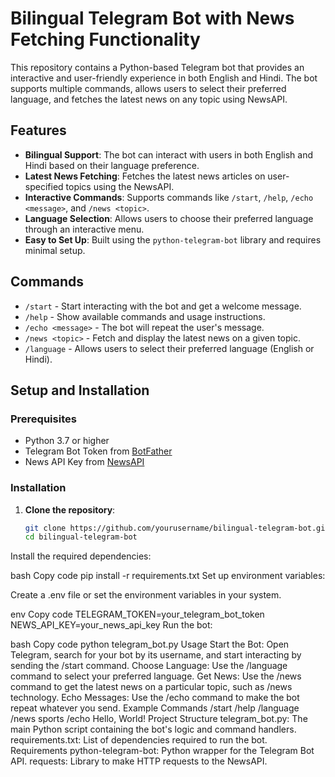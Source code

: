 # Bilingual Telegram Bot with News Fetching Functionality

This repository contains a Python-based Telegram bot that provides an interactive and user-friendly experience in both English and Hindi. The bot supports multiple commands, allows users to select their preferred language, and fetches the latest news on any topic using NewsAPI.

## Features

- **Bilingual Support**: The bot can interact with users in both English and Hindi based on their language preference.
- **Latest News Fetching**: Fetches the latest news articles on user-specified topics using the NewsAPI.
- **Interactive Commands**: Supports commands like `/start`, `/help`, `/echo <message>`, and `/news <topic>`.
- **Language Selection**: Allows users to choose their preferred language through an interactive menu.
- **Easy to Set Up**: Built using the `python-telegram-bot` library and requires minimal setup.

## Commands

- `/start` - Start interacting with the bot and get a welcome message.
- `/help` - Show available commands and usage instructions.
- `/echo <message>` - The bot will repeat the user's message.
- `/news <topic>` - Fetch and display the latest news on a given topic.
- `/language` - Allows users to select their preferred language (English or Hindi).

## Setup and Installation

### Prerequisites

- Python 3.7 or higher
- Telegram Bot Token from [BotFather](https://core.telegram.org/bots#botfather)
- News API Key from [NewsAPI](https://newsapi.org/)

### Installation

1. **Clone the repository**:

   ```bash
   git clone https://github.com/yourusername/bilingual-telegram-bot.git
   cd bilingual-telegram-bot

Install the required dependencies:

bash
Copy code
pip install -r requirements.txt
Set up environment variables:

Create a .env file or set the environment variables in your system.

env
Copy code
TELEGRAM_TOKEN=your_telegram_bot_token
NEWS_API_KEY=your_news_api_key
Run the bot:

bash
Copy code
python telegram_bot.py
Usage
Start the Bot: Open Telegram, search for your bot by its username, and start interacting by sending the /start command.
Choose Language: Use the /language command to select your preferred language.
Get News: Use the /news <topic> command to get the latest news on a particular topic, such as /news technology.
Echo Messages: Use the /echo <message> command to make the bot repeat whatever you send.
Example Commands
/start
/help
/language
/news sports
/echo Hello, World!
Project Structure
telegram_bot.py: The main Python script containing the bot's logic and command handlers.
requirements.txt: List of dependencies required to run the bot.
Requirements
python-telegram-bot: Python wrapper for the Telegram Bot API.
requests: Library to make HTTP requests to the NewsAPI.
